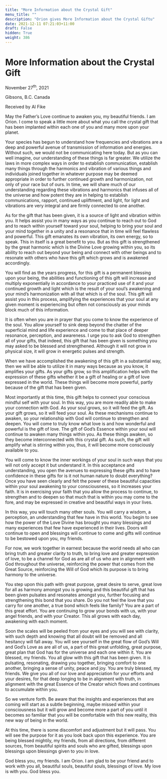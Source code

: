 ```yaml
---
title: "More Information about the Crystal Gift"
menu_title: ""
description: "Orion gives More Information about the Crystal Giftu"
date: 2021-12-11 07:21:03+11:00
draft: False
hidden: True
weight: 386
---
```

# More Information about the Crystal Gift
November 27<sup>th</sup>, 2021

Gibsons, B.C. Canada

Received by Al Fike


May the Father’s Love continue to awaken you, my beautiful friends. I am Orion. I come to speak a little more about what you call the crystal gift that has been implanted within each one of you and many more upon your planet.

Your species has begun to understand how frequencies and vibrations are a deep and powerful avenue of transmission of information and energies. Without such, we would not be communicating here today. But as you can well imagine, our understanding of these things is far greater. We utilize the laws in more complex ways in order to establish communication, establish many things through the harmonics and vibration of various things and individuals joined together in whatever purpose may be deemed appropriate in order to further continued growth and harmonization, not only of your race but of ours. In time, we will share much of our understanding regarding these vibrations and harmonics that infuses all of the universe and how potent they are in helping to establish communications, rapport, continued upliftment, and  light, for light and vibrations are very integral and are firmly connected to one another. 

As for the gift that has been given, it is a source of light and vibration within you. It helps assist you in many ways as you continue to reach out to God and to reach within yourself toward your soul, helping to bring your soul and your mind together in a unity and a resonance that in time will feel flawless and powerful. This gift emanates its own vibration, its own energy, so to speak. This in itself is a great benefit to you. But as this gift is strengthened by the great harmonic which is the Divine Love growing within you, so its ability to reach out beyond your being and connect with other beings and to resonate with others who have this gift which grows and is awakened accordingly.

You will find as the years progress, for this gift is a permanent blessing upon your being, the abilities and functioning of this gift will increase and multiply exponentially in accordance to your practiced use of it and your continued growth and light which is the result of your soul’s awakening and your mind’s harmonization with all that which is of the soul. This gift will assist you in this process, amplifying the experiences that your soul at any given moment is experiencing but often not consciously as your minds block much of this information.

It is often when you are in prayer that you come to know the experience of the soul. You allow yourself to sink deep beyond the chatter of the superficial mind and life experience and come to that place of deeper resonance, perception, and awareness. I urge you to ask God to strengthen all of your gifts, that indeed, this gift that has been given is something you may asked to be blessed and strengthened. Although it will not grow in physical size, it will grow in energetic pulses and strength. 

When we have accomplished the awakening of this gift in a substantial way, then we will be able to utilize it in many ways because as you know, it amplifies your gifts. As your gifts grow, so this amplification helps with the expression of these gifts whether it be a gift of healing or a gift of love expressed in the world. These things will become more powerful, partly because of the gift that has been given.

Most importantly at this time, this gift helps to connect your conscious mindful self with your soul. In this way, you are more readily able to make your connection with God. As your soul grows, so it will feed the gift. As your gift grows, so it will feed your soul. As these mechanisms continue to awaken, so your relationship with God will continue to strengthen and deepen. You will come to truly know what love is and how wonderful and powerful is the gift of love. The gift of God’s Essence within your soul will continue to awaken many things within you. As these things awaken, so they become interconnected with this crystal gift. As such, the gift will amplify what is stirring within you, thus, it will become more consciously available to you.

You will come to know the inner workings of your soul in such ways that you will not only accept it but understand it. In this acceptance and understanding, you open the avenues to expressing these gifts and to have confidence in these gifts for is it not human nature to doubt everything? Once you have seen clearly and felt the power of these beautiful capacities within your soul awakening to your consciousness, so it increases your faith. It is in exercising your faith that you allow the process to continue, to strengthen and to deepen so that much that is within you may come to the fore, and may be expressed in creative and beautiful ways in your lives.

In this way, you will touch many other souls. You will carry a wisdom, a perception, an understanding that few have in this world. You begin to see how the power of the Love Divine has brought you many blessings and many experiences that few have experienced in their lives. Doors will continue to open and blessings will continue to come and gifts will continue to be bestowed upon you, my friends. 

For now, we work together in earnest because the world needs all who can bring truth and greater clarity to truth, to bring love and greater expression of love, to be a channel for God as are all of us who are in alignment with God throughout the universe, reinforcing the power that comes from the Great Source, reinforcing the Will of God which its purpose is to bring harmony to the universe.

You step upon this path with great purpose, great desire to serve, great love for all as harmony amongst you is growing and this beautiful gift that has been given pulsates and resonates amongst you, further focusing and strengthening this bond that you share. Do you not feel the love that you carry for one another, a true bond which feels like family? You are a part of this great effort. You are continuing to grow your bonds with us, with your angel friends, and with your Creator. This all grows with each day, awakening with each moment.

Soon the scales will be peeled from your eyes and you will see with clarity, with such depth and knowing that all doubt will be removed and all hesitancy will fall away. You will see yourself in the great flow of God’s Will and God’s Love as are all of us, a part of this great unfolding, great purpose, great plan that God has for the universe and each one within it. You are blessed, my friends. You all glow with this gift that has been given. It is pulsating, resonating, drawing you together, bringing comfort to one another, bringing a sense of unity, peace and joy. You are truly blessed, my friends. We give you all of our love and appreciation for your efforts and your desires, for that deep longing to be in alignment with truth, in alignment with the great Essence of the Creator which flows and continues to accumulate within you. 

So we venture forth. Be aware that the insights and experiences that are coming will start as a subtle beginning, maybe missed within your consciousness but it will grow and become more a part of you until it becomes so familiar that you will be comfortable with this new reality, this new way of being in the world.

At this time, there is some discomfort and adjustment but it will pass. You will see the purpose for it as you look back upon this experience. You are being blessed mightily, my friends, from all directions, from different sources, from beautiful spirits and souls who are gifted, blessings upon blessings upon blessings given to you in love.

God bless you, my friends. I am Orion. I am glad to be your friend and to work with you all, beautiful souls, beautiful souls, blessings of love. My love is with you. God bless you.